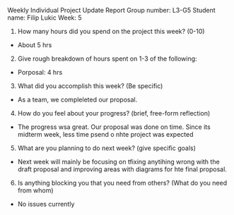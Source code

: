 Weekly Individual Project Update Report
Group number: L3-G5
Student name: Filip Lukic
Week: 5

1. How many hours did you spend on the project this week? (0-10)
* About 5 hrs

2. Give rough breakdown of hours spent on 1-3 of the following: 
* Porposal: 4 hrs

3. What did you accomplish this week? (Be specific)
* As a  team, we compleleted our proposal.

4. How do you feel about your progress? (brief, free-form reflection)
* The progress wsa great. Our proposal was done on time. Since its midterm week, less time psend o nhte project was expected

5. What are you planning to do next week? (give specific goals)
* Next week will mainly be focusing on tfixing anytihing wrong with the draft proposal and improving areas with diagrams for hte final proposal.

6. Is anything blocking you that you need from others? (What do you need from whom)
* No issues currently

